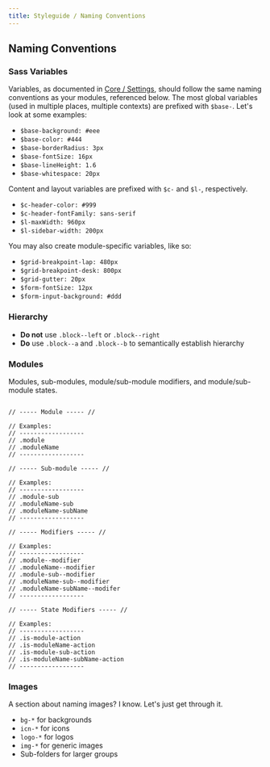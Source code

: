 ```yaml
---
title: Styleguide / Naming Conventions
---
```


## Naming Conventions

### Sass Variables

Variables, as documented in [Core / Settings](/core/settings/), should follow the same naming conventions as your modules, referenced below. The most global variables (used in multiple places, multiple contexts) are prefixed with `$base-`. Let's look at some examples:

- `$base-background: #eee`
- `$base-color: #444`
- `$base-borderRadius: 3px`
- `$base-fontSize: 16px`
- `$base-lineHeight: 1.6`
- `$base-whitespace: 20px`

Content and layout variables are prefixed with `$c-` and `$l-`, respectively.

- `$c-header-color: #999`
- `$c-header-fontFamily: sans-serif`
- `$l-maxWidth: 960px`
- `$l-sidebar-width: 200px`

You may also create module-specific variables, like so:

- `$grid-breakpoint-lap: 480px`
- `$grid-breakpoint-desk: 800px`
- `$grid-gutter: 20px`
- `$form-fontSize: 12px`
- `$form-input-background: #ddd`

### Hierarchy

- **Do not** use `.block--left` or `.block--right`
- **Do** use `.block--a` and `.block--b` to semantically establish hierarchy

### Modules

Modules, sub-modules, module/sub-module modifiers, and module/sub-module states.

```

// ----- Module ----- //

// Examples:
// ------------------
// .module
// .moduleName
// ------------------

// ----- Sub-module ----- //

// Examples:
// ------------------
// .module-sub
// .moduleName-sub
// .moduleName-subName
// ------------------

// ----- Modifiers ----- //

// Examples:
// ------------------
// .module--modifier
// .moduleName--modifier
// .module-sub--modifier
// .moduleName-sub--modifier
// .moduleName-subName--modifer
// ------------------

// ----- State Modifiers ----- //

// Examples:
// ------------------
// .is-module-action
// .is-moduleName-action
// .is-module-sub-action
// .is-moduleName-subName-action
// ------------------

```

### Images

A section about naming images? I know. Let's just get through it.

- `bg-*` for backgrounds
- `icn-*` for icons
- `logo-*` for logos
- `img-*` for generic images
- Sub-folders for larger groups
